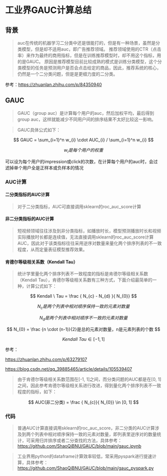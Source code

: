 # 工业界GAUC计算总结

## 背景

> auc在传统的机器学习二分类中还是很能打的，但是有一种场景，虽然是分类模型，但是却不适用auc，即广告推荐领域。
推荐领域使用的CTR（点击率）来作为最终的商用指标，但是在训练推荐模型时，却不用这个指标，用的是GAUC。
原因是推荐模型目前比较成熟的模式是训练分类模型，这个分类模型的任务是预测用户是否会点击给定的商品，因此，推荐系统的核心，仍然是一个二分类问题，但是是更细力度的二分类。

参考：https://zhuanlan.zhihu.com/p/84350940

## GAUC

> GAUC（group auc）是计算每个用户的auc，然后加权平均，最后得到group auc，这样就能减少不同用户间的排序结果不太好比较这一影响。

> GAUC具体公式如下：

$$ GAUC = \sum_{i=1}^n w_{i} \cdot AUC_{i} / \sum_{i=1}^n w_{i} $$

$$ w_{i} 是每个用户的权重 $$

可以设为每个用户的impression或click的次数，在计算每个用户的auc时，会过滤掉单个用户全是正样本或负样本的情况

### AUC计算

#### 二分类指标的AUC计算

> 对于二分类指标，AUC可直接调用sklearn的roc_auc_score计算

#### 非二分类指标的AUC计算

> 短视频领域往往涉及到非分类指标，如播放时长，模型预测播放时长和视频实际播放时长都是连续值，无法直接调用sklearn的roc_auc_score计算AUC，因此对于该类指标往往采用逆序对数量来量化两个排序列表的不一致程度，从而定量表征模型推荐效果。

#### 肯德尔等级相关系数（Kendall Tau）

> 统计学里量化两个排序列表不一致程度的指标是肯德尔等级相关系数（Kendall Tau），肯德尔等级相关系数有三种方式，下面介绍最简单的一种，计算公式如下：

$$ Kendall \ Tau = \frac { N_{c} - N_{d} }{ N_{0}} $$

$$ N_{c}是两个列表中相对顺序保持一致的元素对数量 $$

$$ N_{d}是两个列表中相对顺序不一致的元素对数量 $$

$$ N_{0} = \frac {n \cdot (n-1)}{2}是总的元素对数量，n是元素列表的个数 $$

$$ Kendall \ Tau \in [-1, 1] $$

参考：

https://zhuanlan.zhihu.com/p/63279107

https://blog.csdn.net/qq_39885465/article/details/105539407

> 由于肯德尔等级相关系数范围在[-1, 1]之间，而分类问题的AUC都是在[0, 1]之间，因此参考肯德尔等级相关系进行改进，得到量化两个排序列表不一致程度的指标，如下：

$$ AUC(非二分类) = \frac { N_{c}}{ N_{0}}  \in [0, 1] $$


### 代码

> 普通AUC计算直接调用sklearn的roc_auc_score，非二分类的AUC计算涉及到两个列表中相对顺序保持一致的元素对数量，即列表里逆序对的数量统计，可采用归并排序或者二分查找的方法，具体参考：https://github.com/ShaoQiBNU/GAUC/blob/main/gauc.ipynb

> 工业界用python的dataframe计算效率较低，常采用pyspark进行提速计算，具体参考：https://github.com/ShaoQiBNU/GAUC/blob/main/gauc_pyspark.py

